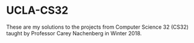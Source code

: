 # UCLA-CS32

These are my solutions to the projects from Computer Science 32 (CS32) taught by Professor Carey Nachenberg
in Winter 2018.
